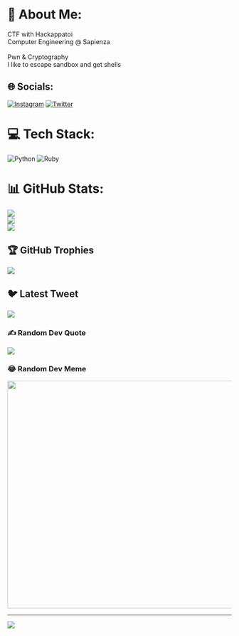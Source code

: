 # 💫 About Me:
CTF with Hackappatoi<br>Computer Engineering @ Sapienza<br><br>Pwn & Cryptography<br>I like to escape sandbox and get shells


## 🌐 Socials:
[![Instagram](https://img.shields.io/badge/Instagram-%23E4405F.svg?logo=Instagram&logoColor=white)](https://instagram.com/franciscolucarini) [![Twitter](https://img.shields.io/badge/Twitter-%231DA1F2.svg?logo=Twitter&logoColor=white)](https://twitter.com/FrancesLucarini) 

# 💻 Tech Stack:
![Python](https://img.shields.io/badge/python-3670A0?style=for-the-badge&logo=python&logoColor=ffdd54) ![Ruby](https://img.shields.io/badge/ruby-%23CC342D.svg?style=for-the-badge&logo=ruby&logoColor=white)
# 📊 GitHub Stats:
![](https://github-readme-stats.vercel.app/api?username=FrancescoLucarini&theme=gruvbox&hide_border=false&include_all_commits=true&count_private=false)<br/>
![](https://github-readme-streak-stats.herokuapp.com/?user=FrancescoLucarini&theme=gruvbox&hide_border=false)<br/>
![](https://github-readme-stats.vercel.app/api/top-langs/?username=FrancescoLucarini&theme=gruvbox&hide_border=false&include_all_commits=true&count_private=false&layout=compact)

## 🏆 GitHub Trophies
![](https://github-profile-trophy.vercel.app/?username=FrancescoLucarini&theme=tokyonight&no-frame=false&no-bg=true&margin-w=4)

## 🐦 Latest Tweet
[![](https://gtce.itsvg.in/api?username=FrancesLucarini)](https://github.com/VishwaGauravIn/github-twitter-card-embed)

### ✍️ Random Dev Quote
![](https://quotes-github-readme.vercel.app/api?type=horizontal&theme=radical)

### 😂 Random Dev Meme
<img src="https://rm.up.railway.app/" width="512px"/>

---
[![](https://visitcount.itsvg.in/api?id=FrancescoLucarini&icon=0&color=0)](https://visitcount.itsvg.in)

<!-- Proudly created with GPRM ( https://gprm.itsvg.in ) -->
